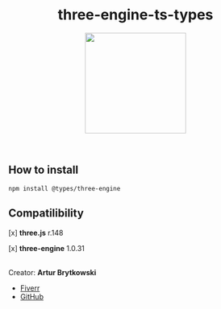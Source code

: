 <h1 align="center"><b>three-engine-ts-types</b></h1>
<p align="center">
    <img src="https://global.discourse-cdn.com/standard17/uploads/threejs/optimized/2X/e/e4f86d2200d2d35c30f7b1494e96b9595ebc2751_2_1016x1024.png" style="width: 200px;">
</p>
<br>

## How to install
    npm install @types/three-engine

## Compatilibility

[x] <b>three.js</b> r.148

[x]  <b>three-engine</b> 1.0.31

<br>
Creator: <b>Artur Brytkowski</b> 
<br>

 - <a target="_blank" href="https://www.fiverr.com/arturbrytkowski">Fiverr</a>
 - <a target="_blank" href="https://github.com/allala0">GitHub</a>
 